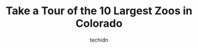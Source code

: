 ---
layout: ampstory
image: https://i0.wp.com/paketmu.com/wp-content/uploads/2023/06/tropical-discovery-0-in-colorado-1686368110.jpeg?resize=640,853
author: techidn
featured: false
description: Explore the diverse Zoo scene in Colorado, home to an incredible selection of 10 establishments catering to every taste. Whether youre in search of iconic favorites or undiscovered treasure
title: Take a Tour of the 10 Largest Zoos in Colorado
cover:
   title: Take a Tour of the 10 Largest Zoos in Colorado
   subtitle: RICKPATE
   background: https://paketmu.com/wp-content/uploads/2023/06/tropical-discovery-0-in-colorado-1686368110.jpeg

pages: 
 - layout: thirds
   top: <h1>#1 Denver Zoo</h1>
   bottom: "<p>The Denver Zoo is one of the best zoos Ive been to. I would give it third place - behind only San Diego & the National Zoo. Its a very big zoo for being right in the ci</p>"
   background: https://paketmu.com/wp-content/uploads/2023/06/tropical-discovery-1-in-colorado-1686368112.jpeg
   backgroundblur: true
 - layout: thirds
   top: <h1>#2 Cheyenne Mountain Zoo</h1>
   bottom: "<p>Best zoo Ive ever been to!  The animal enclosures are large with shade and running water.  You get to interact with the animals not just stare at them from a distance. F</p>"
   background: https://paketmu.com/wp-content/uploads/2023/06/tropical-discovery-2-in-colorado-1686368113.jpeg
   cta:
      link: https://paketmu.com/take-a-tour-of-the-10-largest-zoos-in-colorado/
      text: Take a Tour of the 10 Largest Zoos in Colorado
 - layout: thirds
   top: <h1>#3 Butterfly Pavilion</h1>
   bottom: "<p>I absolutely love it here! Friendly for all ages and easy to get to.  The main attraction (the large atrium) is like walking into a fairytale.  The paths are fully lined </p>"
   background: https://paketmu.com/wp-content/uploads/2023/06/tropical-discovery-3-in-colorado-1686368113.jpeg
   cta:
      link: https://paketmu.com/take-a-tour-of-the-10-largest-zoos-in-colorado/
      text: Take a Tour of the 10 Largest Zoos in Colorado
 - layout: thirds
   top: <h1>#4 Pueblo Zoo</h1>
   bottom: "<p>3455 Nuckolls Ave, Pueblo, CO 81005, United States</p>"
   background: https://images.unsplash.com/photo-1496096265110-f83ad7f96608?ixlib=rb-4.0.3&ixid=MnwxMjA3fDB8MHxwaG90by1wYWdlfHx8fGVufDB8fHx8&auto=format&fit=crop&w=640&h=853&q=80
   cta:
      link: https://paketmu.com/take-a-tour-of-the-10-largest-zoos-in-colorado/
      text: Take a Tour of the 10 Largest Zoos in Colorado
 - layout: thirds
   top: <h1>#5 Colorado Gators Reptile Park</h1>
   bottom: "<p>9162 Ln 9 N, Mosca, CO 81146, United States</p>"
   background: https://images.unsplash.com/photo-1546497974-b213c9efb599?ixlib=rb-4.0.3&ixid=MnwxMjA3fDB8MHxwaG90by1wYWdlfHx8fGVufDB8fHx8&auto=format&fit=crop&w=640&h=853&q=80
   cta:
      link: https://paketmu.com/take-a-tour-of-the-10-largest-zoos-in-colorado/
      text: Take a Tour of the 10 Largest Zoos in Colorado
 - layout: thirds
   top: <h1>#6 Wishing Star Farm</h1>
   bottom: "<p>24024 CO-94, Ellicott, CO 80808, United States</p>"
   background: https://images.unsplash.com/photo-1531169509526-f8f1fdaa4a67?ixlib=rb-4.0.3&ixid=MnwxMjA3fDB8MHxwaG90by1wYWdlfHx8fGVufDB8fHx8&auto=format&fit=crop&w=640&h=853&q=80
   cta:
      link: https://paketmu.com/take-a-tour-of-the-10-largest-zoos-in-colorado/
      text: Take a Tour of the 10 Largest Zoos in Colorado
 - layout: thirds
   top: <h1>#7 Tropical Discovery</h1>
   bottom: "<p>2900 E 23rd Ave, Denver, CO 80205, United States</p>"
   background: https://images.unsplash.com/photo-1534312527009-56c7016453e6?ixlib=rb-4.0.3&ixid=MnwxMjA3fDB8MHxwaG90by1wYWdlfHx8fGVufDB8fHx8&auto=format&fit=crop&w=640&h=853&q=80
   cta:
      link: https://paketmu.com/take-a-tour-of-the-10-largest-zoos-in-colorado/
      text: Take a Tour of the 10 Largest Zoos in Colorado
 - layout: thirds
   middle: Continue reading...
   background: https://images.unsplash.com/photo-1533998839656-76f5e4b2bccb?ixlib=rb-4.0.3&ixid=MnwxMjA3fDB8MHxwaG90by1wYWdlfHx8fGVufDB8fHx8&auto=format&fit=crop&w=640&h=853&q=80
   cta:
      link: https://paketmu.com/take-a-tour-of-the-10-largest-zoos-in-colorado/
      text: Take a Tour of the 10 Largest Zoos in Colorado
      
---